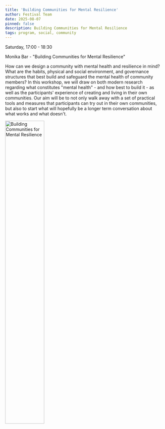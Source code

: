 ```yaml
---
title: 'Building Communities for Mental Resilience'
author: Festival Team
date: 2025-08-07
pinned: false
description: Building Communities for Mental Resilience
tags: program, social, community
---
```


<script>
    import Image from  '$lib/Image.svelte'
</script>

Saturday, 17:00 - 18:30

Monika Bar - "Building Communities for Mental Resilience"

How can we design a community with mental health and resilience in mind? What are the habits, physical and social environment, and governance structures that best build and safeguard the mental health of community members? In this workshop, we will draw on both modern research regarding what constitutes "mental health" - and how best to build it - as well as the participants' experience of creating and living in their own communities. Our aim will be to not only walk away with a set of practical tools and measures that participants can try out in their own communities, but also to start what will hopefully be a longer term conversation about what works and what doesn't.

<Image 
  src='program/social-community/15-communities-for-mental-resilience.png'
  caption='Building Communities for Mental Resilience'
  alt='Building Communities for Mental Resilience'
  width='50%'/> 